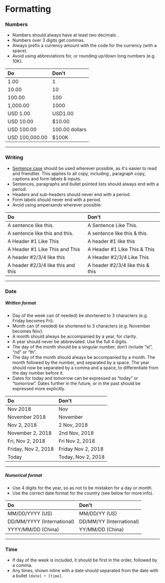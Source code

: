 # Formatting

### Numbers

* Numbers should always have at least two decimals .
* Numbers over 3 digits get commas.
* Always prefix a currency amount with the code for the currency \(with a space\).
* Avoid using abbreviations for, or rounding up/down long numbers \(e.g. 10K\).

| Do | Don't |
| :--- | :--- |
| 1.00 | 1 |
| 10.00 | 10 |
| 100.00 | 100 |
| 1,000.00 | 1000 |
| USD 1.00 | USD1.00 |
| USD 10.00 | $10.00 |
| USD 100.00 | 100.00 dollars |
| USD 100,000.00 | $100K |

---

### Writing

* [Sentence case](https://en.wikipedia.org/wiki/Letter_case#Sentence_case) should be used wherever possible, as it's easier to read and friendlier. This applies to all copy, including , paragraph copy, captions and form labels & inputs.
* Sentences, paragraphs and bullet pointed lists should always end with a period.
* Headers and sub-headers should never end with a period.
* Form labels should never end with a period.
* Avoid using ampersands wherever possible.

| Do | Don't |
| :--- | :--- |
| A sentence like this. | A Sentence Like This. |
| A sentence like this and this. | A sentence like this & this. |
| A Header \#1 Like This | A header \#1 like this |
| A Header \#1 Like This and This | A Header \#1 Like This & This |
| A header \#2/3/4 like this | A Header \#2/3/4 Like This |
| A header \#2/3/4 like this and this | A header \#2/3/4 like this & this |

---

### Date

##### Written format

* Day of the week can \(if needed\) be shortened to 3 characters \(e.g. Friday becomes Fri\).
* Month can \(if needed\) be shortened to 3 characters \(e.g. November becomes Nov\).
* A month should always be accompanied by a year, for clarity.
* A year should never be abbreviated. Use the full 4 digits.
* The day of the month should be a singular number, don’t include “st”, “nd” or “th”.
* The day of the month should always be accompanied by a month. The month followed by the number, and separated by a space. The year should now be separated by a comma and a space, to differentiate from the day number before it.
* Dates for today and tomorrow can be expressed as “today” or “tomorrow”. Dates further in the future, or in the past should be expressed more explicitly.

| Do | Don't |
| :--- | :--- |
| Nov 2018 | Nov |
| November 2018 | November |
| Nov 2, 2018 | 2 Nov, 2018 |
| November 2, 2018 | 2nd Nov, 2018 |
| Fri, Nov 2, 2018 | Fri Nov 2, 2018 |
| Friday, Nov 2, 2018 | Friday Nov 2, 2018 |
| Today | Today, Nov 2, 2018 |

---

##### Numerical format

* Use 4 digits for the year, so as not to be mistaken for a day or month.
* Use the correct date format for the country \(see below for more info\).

| Do | Don't |
| :--- | :--- |
| MM/DD/YYYY \(US\) | MM/DD/YY \(US\) |
| DD/MM/YYYY \(International\) | DD/MM/YY \(International\) |
| YYYY/MM/DD \(China\) | YY/MM/DD \(China\) |

---

### Time

* If day of the week is included, it should be first in the order, followed by a comma.
* Any times, shown inline with a date should separated from the date with a bullet `[date] • [time]`.



